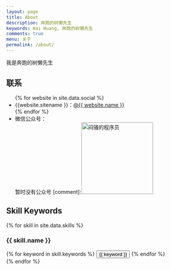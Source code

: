 ```yaml
---
layout: page
title: About
description: 奔跑的树懒先生
keywords: Hai Huang, 奔跑的树懒先生
comments: true
menu: 关于
permalink: /about/
---
```


我是奔跑的树懒先生

## 联系

<ul>
{% for website in site.data.social %}
<li>{{website.sitename }}：<a href="{{ website.url }}" target="_blank">@{{ website.name }}</a></li>
{% endfor %}
<li>
微信公众号：<br />
暂时没有公众号
[comment]:<img style="height:192px;width:192px;border:1px solid lightgrey;" src="{{ assets_base_url }}/assets/images/qrcode.jpg" alt="闷骚的程序员" />
</li>
</ul>


## Skill Keywords

{% for skill in site.data.skills %}
### {{ skill.name }}
<div class="btn-inline">
{% for keyword in skill.keywords %}
<button class="btn btn-outline" type="button">{{ keyword }}</button>
{% endfor %}
</div>
{% endfor %}
